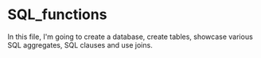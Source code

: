 # SQL_functions
In this file, I'm going to create a database, create tables, showcase various SQL aggregates, SQL clauses and use joins.
